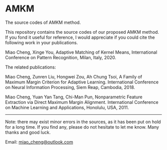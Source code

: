 # AMKM
The source codes of AMKM method.

This repository contains the source codes of our proposed AMKM method. If you fond it useful for reference, I would appreciate if you could cite the following work in your publications.

Miao Cheng, Xinge You, Adaptive Matching of Kernel Means, International Conference on Pattern Recognition, Milan, Italy, 2020.


The related publications:

Miao Cheng, Zunren Liu, Hongwei Zou, Ah Chung Tsoi, A Family of Maximum Margin Criterion for Adaptive Learning. International Conference on Neural Information Processing, Siem Reap, Cambodia, 2018.

Miao Cheng, Yuan Yan Tang, Chi-Man Pun, Nonparametric Feature Extraction via Direct Maximum Margin Alignment. International Conference on Machine Learning and Applications, Honolulu, USA, 2011.


**********************************************************************************************
Note: there may exist minor errors in the sources, as it has been put on hold for a long time. If you find any, please do not hesitate to let me know. Many thanks and good luck.

Email: miao_cheng@outlook.com



